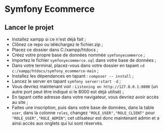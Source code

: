 # Symfony Ecommerce
## Lancer le projet 
- Installez xampp si ce n'est déjà fait ;
- Clônez ce repo ou téléchargez le fichier.zip ;
- Placez ce dossier dans C:/xampp/htdocs ;
- Créez votre propre base de données nommée `symfonyecommerce` ;
- Importez le fichier `symfonyecommerce.sql` dans votre base de données ;
- Dans votre terminal, placez-vous dans votre dossier en tapant `cd c:/xampp/htdocs/symfony_ecommerce-main` ;
- Installez les dépendances en tapant : `composer -- install` ;
- Lancez le server en tapant `symfony server:start -d` ;
- Vous devriez maintenant voir : `Listening on http://127.0.0.1:8000` (un autre port peut être indiqué si le 8000 est déjà utilisé) ;
- En tapant cette adresse dans votre navigateur, vous devriez avoir accès au site ;
- Faites une inscription, puis dans votre base de données, dans la table `user`, dans la colonne `roles`, changez `"ROLE_USER","ROLE_CLIENT"` pour `"ROLE_USER","ROLE_ADMIN"`; cet utilsateur est donc maintenant admin et a ainsi accès aux onglets qui lui sont réservés.
